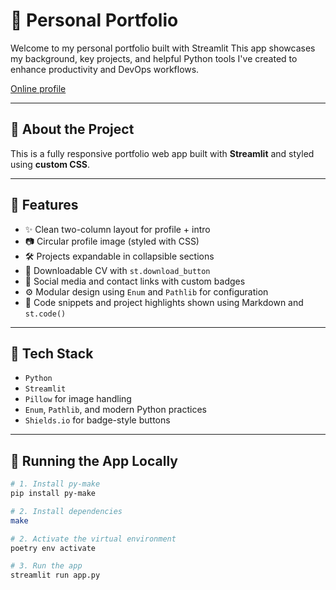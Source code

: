 # 📁 Personal Portfolio

Welcome to my personal portfolio built with Streamlit
This app showcases my background, key projects, and helpful Python tools I've created to enhance productivity and DevOps workflows.

[Online profile](https://personal-portfolio-ej4sq5dnru2yjy5yr6upzp.streamlit.app/)

---

## 🚀 About the Project

This is a fully responsive portfolio web app built with **Streamlit** and styled using **custom CSS**.

---

## 📌 Features

- ✨ Clean two-column layout for profile + intro
- 📷 Circular profile image (styled with CSS)
- 🛠️ Projects expandable in collapsible sections
- 📄 Downloadable CV with `st.download_button`
- 🔗 Social media and contact links with custom badges
- ⚙️ Modular design using `Enum` and `Pathlib` for configuration
- 🧪 Code snippets and project highlights shown using Markdown and `st.code()`

---

## 🧱 Tech Stack

- `Python`
- `Streamlit`
- `Pillow` for image handling
- `Enum`, `Pathlib`, and modern Python practices
- `Shields.io` for badge-style buttons

---

## 🧪 Running the App Locally

```bash
# 1. Install py-make
pip install py-make

# 2. Install dependencies
make

# 2. Activate the virtual environment
poetry env activate

# 3. Run the app
streamlit run app.py
